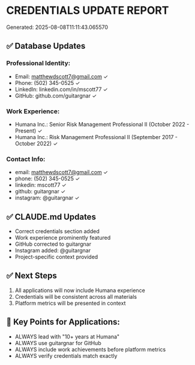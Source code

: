 # CREDENTIALS UPDATE REPORT
Generated: 2025-08-08T11:11:43.065570

## ✅ Database Updates

### Professional Identity:
- Email: matthewdscott7@gmail.com ✓
- Phone: (502) 345-0525 ✓
- LinkedIn: linkedin.com/in/mscott77 ✓
- GitHub: github.com/guitargnar ✓

### Work Experience:
- Humana Inc.: Senior Risk Management Professional II (October 2022 - Present) ✓
- Humana Inc.: Risk Management Professional II (September 2017 - October 2022) ✓

### Contact Info:
- email: matthewdscott7@gmail.com ✓
- phone: (502) 345-0525 ✓
- linkedin: mscott77 ✓
- github: guitargnar ✓
- instagram: @guitargnar ✓

## ✅ CLAUDE.md Updates
- Correct credentials section added
- Work experience prominently featured
- GitHub corrected to guitargnar
- Instagram added: @guitargnar
- Project-specific context provided

## ✅ Next Steps
1. All applications will now include Humana experience
2. Credentials will be consistent across all materials
3. Platform metrics will be presented in context

## 🎯 Key Points for Applications:
- ALWAYS lead with "10+ years at Humana"
- ALWAYS use guitargnar for GitHub
- ALWAYS include work achievements before platform metrics
- ALWAYS verify credentials match exactly
